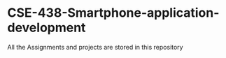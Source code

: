 # CSE-438-Smartphone-application-development
All the Assignments and projects are stored in this repository
